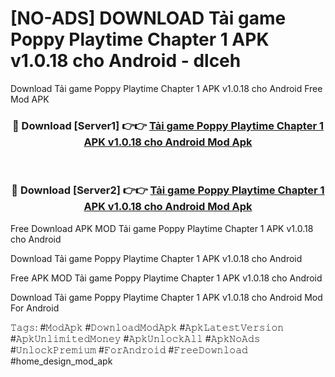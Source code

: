 # [NO-ADS] DOWNLOAD Tải game Poppy Playtime Chapter 1 APK v1.0.18 cho Android - dlceh
Download Tải game Poppy Playtime Chapter 1 APK v1.0.18 cho Android Free Mod APK

<div align="center">
<h3>🔴 Download [Server1] 👉👉 <a href="https://apk-comot.site?title=Tải_game_Poppy_Playtime_Chapter_1_APK_v1.0.18_cho_Android">Tải game Poppy Playtime Chapter 1 APK v1.0.18 cho Android Mod Apk</a></h3><br>

<h3>🔴 Download [Server2] 👉👉 <a href="https://apk-comot.site?title=Tải_game_Poppy_Playtime_Chapter_1_APK_v1.0.18_cho_Android">Tải game Poppy Playtime Chapter 1 APK v1.0.18 cho Android Mod Apk</a></h3>
</div>


Free Download APK MOD Tải game Poppy Playtime Chapter 1 APK v1.0.18 cho Android

Download Tải game Poppy Playtime Chapter 1 APK v1.0.18 cho Android 

Free APK MOD Tải game Poppy Playtime Chapter 1 APK v1.0.18 cho Android 

Download Tải game Poppy Playtime Chapter 1 APK v1.0.18 cho Android Mod For Android

𝚃𝚊𝚐𝚜: #𝙼𝚘𝚍𝙰𝚙𝚔 #𝙳𝚘𝚠𝚗𝚕𝚘𝚊𝚍𝙼𝚘𝚍𝙰𝚙𝚔 #𝙰𝚙𝚔𝙻𝚊𝚝𝚎𝚜𝚝𝚅𝚎𝚛𝚜𝚒𝚘𝚗 #𝙰𝚙𝚔𝚄𝚗𝚕𝚒𝚖𝚒𝚝𝚎𝚍𝙼𝚘𝚗𝚎𝚢 #𝙰𝚙𝚔𝚄𝚗𝚕𝚘𝚌𝚔𝙰𝚕𝚕 #𝙰𝚙𝚔𝙽𝚘𝙰𝚍𝚜 #𝚄𝚗𝚕𝚘𝚌𝚔𝙿𝚛𝚎𝚖𝚒𝚞𝚖 #𝙵𝚘𝚛𝙰𝚗𝚍𝚛𝚘𝚒𝚍 #𝙵𝚛𝚎𝚎𝙳𝚘𝚠𝚗𝚕𝚘𝚊𝚍 #home_design_mod_apk